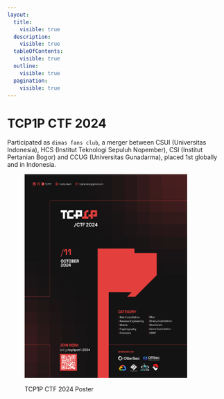```yaml
---
layout:
  title:
    visible: true
  description:
    visible: true
  tableOfContents:
    visible: true
  outline:
    visible: true
  pagination:
    visible: true
---
```


# TCP1P CTF 2024

Participated as `dimas fans club`, a merger between CSUI (Universitas Indonesia), HCS (Institut Teknologi Sepuluh Nopember), CSI (Institut Pertanian Bogor) and CCUG (Universitas Gunadarma), placed 1st globally and in Indonesia.

<figure><img src="../../.gitbook/assets/image (4).png" alt="" width="375"><figcaption><p>TCP1P CTF 2024 Poster</p></figcaption></figure>
